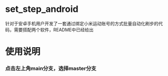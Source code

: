 # set_step_android
针对于安卓手机用户开发了一套通过绑定小米运动账号的方式批量自动化刷步的代码，需要搭配两个软件，README中已经给出

<h1>使用说明</h1>
<h3>点击左上角main分支，选择master分支</h3>
